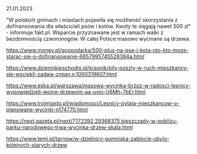 21.01.2023

"W polskich gminach i miastach pojawiła się możliwość skorzystania z dofinansowania dla właścicieli psów i kotów. Kwoty te sięgają nawet 500 zł" - informuje fakt.pl. Wsparcie przyznawane jest w ramach walki z bezdomnością czworonogów. W całej Polsce masowo wycinane są drzewa.

https://www.money.pl/gospodarka/500-plus-na-psa-i-kota-oto-kto-moze-starac-sie-o-dofinansowanie-6857995745528384a.html

https://www.dziennikwschodni.pl/krasnik/pily-poszly-w-ruch-mieszkancy-sie-wsciekli-zadaja-zmian,n,1000319607.html

https://www.eska.pl/warszawa/masowa-wycinka-brzoz-w-radosci-lesnicy-wypowiedzieli-wojne-drzewom-aa-uyoi-U6Mh-7bEr.html

https://www.trojmiasto.pl/wiadomosci/Lesnicy-pytaja-mieszkancow-o-planowane-wycinki-n174770.html

https://next.gazeta.pl/next/7,172392,29368375,bieszczady-w-poblizu-parku-narodowego-trwa-wycinka-drzew-skala.html

https://www.temi.pl/tarnow/w-dzielnicy-gumniska-zablocie-ubylo-kolejnych-starych-drzew